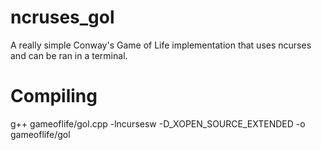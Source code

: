 # ncruses_gol
A really simple Conway's Game of Life implementation that uses ncurses and can be ran in a terminal.

# Compiling
g++ gameoflife/gol.cpp -lncursesw -D_XOPEN_SOURCE_EXTENDED -o gameoflife/gol

